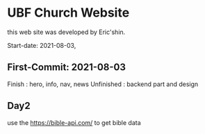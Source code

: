 # UBF Church Website

this web site was developed by Eric'shin.

Start-date: 2021-08-03,

## First-Commit: 2021-08-03 

Finish : hero, info, nav, news
Unfinished : backend part and design


## Day2

use the https://bible-api.com/ to get bible data